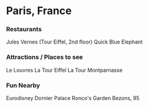 # Paris, France

### Restaurants

Jules Vernes (Tour Eiffel, 2nd floor)
Quick
Blue Elephant

### Attractions / Places to see

Le Louvres
La Tour Eiffel
La Tour Montparnasse

### Fun Nearby

Eurodisney
Dornier Palace
Ronco's Garden
Bezons, 95

